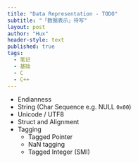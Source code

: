 ```yaml
---
title: "Data Representation - TODO"
subtitle: "「数据表示」待写"
layout: post
author: "Hux"
header-style: text
published: true
tags:
  - 笔记
  - 基础
  - C
  - C++
---
```


- Endianness
- String (Char Sequence e.g. NULL `0x00`)
- Unicode / UTF8
- Struct and Alignment
- Tagging
  - Tagged Pointer
  - NaN tagging
  - Tagged Integer (SMI)
